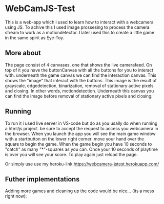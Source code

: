 # WebCamJS-Test
This is a web-app which i used to learn how to interact with a webcamera using JS.
To achive this I used image prossesing to process the camera stream to work as a motiondetector.
I later used this to create a little game in the same spirit as Eye-Toy. 

## More about
The page consist of 4 canvases. one that shows the live camerafeed. On top of it you have the buttonCanvas with all the buttons for you to interact with. 
underneath the game canvas we can find the interaction canvas. This shows the "image" that interact with the buttons. This image is the result of grayscale, edgedetection, binarization, removal of stationary active pixels and closing. In other words, motiondetection. 
Underneath this canvas you can find the image before removal of stationary active pixels and closing.


## Running
To run it i used live server in VS-code but do as you usally do when running a html/js project. be sure to accept the request to access you webcamera in the browser.
When you launch the app you will see the main game window with a startbutton on the lower right corner. move your hand over the square to begin the game. When the game begin you have 10 seconds to "catch" as many "*"-squares as you can.
Once your 10 seconds of playtime is over you will see your score. To play again just reload the page.

Or simply use use my heroku-link https://webcamera-jstest.herokuapp.com/

## Futher implementations
Adding more games and cleaning up the code would be nice... (its a mess right now);